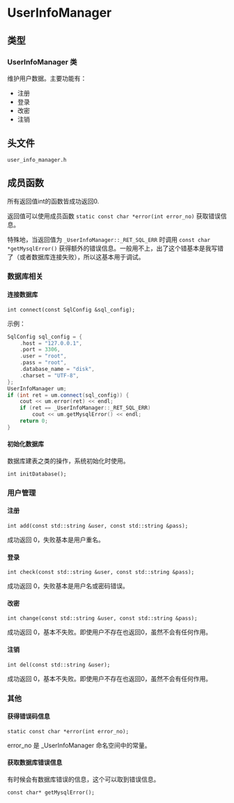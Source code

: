 # UserInfoManager

## 类型

### UserInfoManager 类

维护用户数据。主要功能有：

- 注册
- 登录
- 改密
- 注销

## 头文件

`user_info_manager.h`

## 成员函数

所有返回值int的函数皆成功返回0.

返回值可以使用成员函数 `static const char *error(int error_no)` 获取错误信息。

特殊地，当返回值为 `_UserInfoManager::_RET_SQL_ERR` 时调用 `const char *getMysqlError()` 获得额外的错误信息。一般用不上，出了这个错基本是我写错了（或者数据库连接失败），所以这基本用于调试。

### 数据库相关

#### 连接数据库

`int connect(const SqlConfig &sql_config);`

示例：

```c++
SqlConfig sql_config = {
	.host = "127.0.0.1",
	.port = 3306,
	.user = "root",
	.pass = "root",
	.database_name = "disk",
	.charset = "UTF-8",
};
UserInfoManager um;
if (int ret = um.connect(sql_config)) {
	cout << um.error(ret) << endl;
	if (ret == _UserInfoManager::_RET_SQL_ERR)
		cout << um.getMysqlError() << endl;
	return 0;
}
```

#### 初始化数据库

数据库建表之类的操作，系统初始化时使用。

`int initDatabase();`

### 用户管理

#### 注册

`int add(const std::string &user, const std::string &pass);`

成功返回 0，失败基本是用户重名。

#### 登录

`int check(const std::string &user, const std::string &pass);`

成功返回 0，失败基本是用户名或密码错误。

#### 改密

`int change(const std::string &user, const std::string &pass);`

成功返回 0，基本不失败。即使用户不存在也返回0，虽然不会有任何作用。

#### 注销

`int del(const std::string &user);`

成功返回 0，基本不失败。即使用户不存在也返回0，虽然不会有任何作用。

### 其他

#### 获得错误码信息

`static const char *error(int error_no);`

error_no 是 _UserInfoManager 命名空间中的常量。

#### 获取数据库错误信息

有时候会有数据库错误的信息，这个可以取到错误信息。

`const char* getMysqlError();`